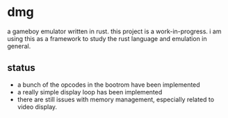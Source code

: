 # dmg
a gameboy emulator written in rust. this project is a work-in-progress. i am using this as a framework to study the rust language and emulation in general. 

## status
 - a bunch of the opcodes in the bootrom have been implemented
 - a really simple display loop has been implemented
  - there are still issues with memory management, especially related to video display.